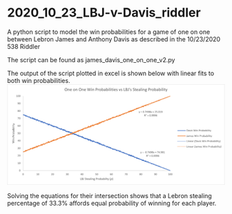 # 2020_10_23_LBJ-v-Davis_riddler
A python script to model the win probabilities for a game of one on one between Lebron James and Anthony Davis as described in the 10/23/2020 538 Riddler

The script can be found as james_davis_one_on_one_v2.py

The output of the script plotted in excel is shown below with linear fits to both win probabilities.
![win_probs_v_steal_prob](/win_probs_v_steal_prob.png)

Solving the equations for their intersection shows that a Lebron stealing percentage of 33.3% affords equal probability of winning for each player.
